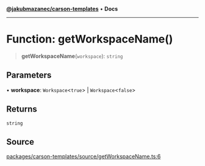 [**@jakubmazanec/carson-templates**](../README.md) • **Docs**

---

# Function: getWorkspaceName()

> **getWorkspaceName**(`workspace`): `string`

## Parameters

• **workspace**: `Workspace`\<`true`\> \| `Workspace`\<`false`\>

## Returns

`string`

## Source

[packages/carson-templates/source/getWorkspaceName.ts:6](https://github.com/jakubmazanec/tools/blob/bb20df5276ddb119762948adc2cda520aef09f0f/packages/carson-templates/source/getWorkspaceName.ts#L6)
